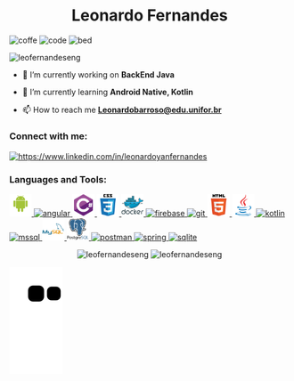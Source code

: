 <h1 align="center">
  <b>Leonardo Fernandes</b>
</h1>

<div align="center" style="display: inline-block">
  <a>
    <img src="https://cdn-icons-png.flaticon.com/512/2891/2891539.png" 
       alt="coffe" 
       width="80" 
       height="80"/> 
  </a>  
  
  <a>
    <img src="https://cdn-icons.flaticon.com/png/512/2703/premium/2703928.png?token=exp=1652163210~hmac=45fe8e3aa043d2a79c2f1f0cba2272fd" 
       alt="code" 
       width="80" 
       height="80"/> 
  </a>
  
  <a>
     <img src="https://cdn-icons.flaticon.com/png/512/2460/premium/2460920.png?token=exp=1652162702~hmac=48b3fc42ab62c3ee2610845746c82258" 
       alt="bed" 
       width="80" 
       height="80"/> 
  </a>
  
</div>

<p align="left"> 
  <img src="https://komarev.com/ghpvc/?username=leofernandeseng&label=Profile%20views&color=0e75b6&style=flat" alt="leofernandeseng" /> 
</p>

- 🔭 I’m currently working on **BackEnd Java**

- 🌱 I’m currently learning **Android Native, Kotlin**

- 📫 How to reach me **Leonardobarroso@edu.unifor.br**

<h3 align="left">
  Connect with me:
</h3>

<p align="left">
  
<a href="https://www.linkedin.com/in/leonardoyanfernandes" target="blank">
  <img 
       align="center" 
       src="https://raw.githubusercontent.com/rahuldkjain/github-profile-readme-generator/master/src/images/icons/Social/linked-in-alt.svg" 
       alt="https://www.linkedin.com/in/leonardoyanfernandes" height="30" width="40" />
  </a>
</p>

<h3 
    align="left">Languages and Tools:
</h3>

<p align="left"> 
  <a href="https://developer.android.com" target="_blank" rel="noreferrer">
  <img src="https://raw.githubusercontent.com/devicons/devicon/master/icons/android/android-original-wordmark.svg" 
       alt="android" 
       width="40" 
       height="40"/> 
  </a> 
  <a href="https://angular.io" 
     target="_blank" 
     rel="noreferrer"> 
    <img src="https://angular.io/assets/images/logos/angular/angular.svg" 
         alt="angular" 
         width="40" 
         height="40"/> 
  </a> 
  <a href="https://www.w3schools.com/cs/" target="_blank" rel="noreferrer"> 
    <img src="https://raw.githubusercontent.com/devicons/devicon/master/icons/csharp/csharp-original.svg" 
         alt="csharp" width="40" height="40"/> 
  </a> 
  
  <a href="https://www.w3schools.com/css/" target="_blank" rel="noreferrer"> 
    <img src="https://raw.githubusercontent.com/devicons/devicon/master/icons/css3/css3-original-wordmark.svg" alt="css3" width="40" height="40"/> 
  </a> 
  
  <a href="https://www.docker.com/" target="_blank" rel="noreferrer"> 
    <img src="https://raw.githubusercontent.com/devicons/devicon/master/icons/docker/docker-original-wordmark.svg" alt="docker" width="40" height="40"/> 
  </a> 
  
  <!-- .NET
   <a href="https://dotnet.microsoft.com/" target="_blank" rel="noreferrer"> 
    <img src="https://raw.githubusercontent.com/devicons/devicon/master/icons/dot-net/dot-net-original-wordmark.svg" alt="dotnet" width="40" height="40"/> 
   </a> 
  -->
  
  <a href="https://firebase.google.com/" target="_blank" rel="noreferrer"> 
    <img src="https://www.vectorlogo.zone/logos/firebase/firebase-icon.svg" alt="firebase" width="40" height="40"/> 
  </a> 
  
  <a href="https://git-scm.com/" target="_blank" rel="noreferrer"> 
    <img src="https://www.vectorlogo.zone/logos/git-scm/git-scm-icon.svg" alt="git" width="40" height="40"/> 
  </a> 
  
  <a href="https://www.w3.org/html/" target="_blank" rel="noreferrer">
    <img src="https://raw.githubusercontent.com/devicons/devicon/master/icons/html5/html5-original-wordmark.svg" alt="html5" width="40" height="40"/> 
  </a> 
  
  <!-- KAFKA
   <a href="https://kafka.apache.org/" target="_blank" rel="noreferrer"> 
    <img src="https://www.vectorlogo.zone/logos/apache_kafka/apache_kafka-icon.svg" alt="kafka" width="40" height="40"/> 
   </a>
  -->
  
  <a href="https://www.java.com" target="_blank" rel="noreferrer"> 
    <img src="https://raw.githubusercontent.com/devicons/devicon/master/icons/java/java-original.svg" alt="java" width="40" height="40"/> 
  </a> 
  
  <a href="https://kotlinlang.org" target="_blank" rel="noreferrer"> 
    <img src="https://www.vectorlogo.zone/logos/kotlinlang/kotlinlang-icon.svg" alt="kotlin" width="40" height="40"/> 
  </a> 
  
  <a href="https://www.microsoft.com/en-us/sql-server" target="_blank" rel="noreferrer"> 
    <img src="https://www.svgrepo.com/show/303229/microsoft-sql-server-logo.svg" alt="mssql" width="40" height="40"/> 
  </a> 
  
  <a href="https://www.mysql.com/" target="_blank" rel="noreferrer"> 
    <img src="https://raw.githubusercontent.com/devicons/devicon/master/icons/mysql/mysql-original-wordmark.svg" alt="mysql" width="40" height="40"/> 
  </a> 
  
  <a href="https://www.postgresql.org" target="_blank" rel="noreferrer"> 
    <img src="https://raw.githubusercontent.com/devicons/devicon/master/icons/postgresql/postgresql-original-wordmark.svg" alt="postgresql" width="40" height="40"/> 
  </a> 
  
  <a href="https://postman.com" target="_blank" rel="noreferrer"> 
    <img src="https://www.vectorlogo.zone/logos/getpostman/getpostman-icon.svg" alt="postman" width="40" height="40"/> 
  </a> 
  
  <a href="https://spring.io/" target="_blank" rel="noreferrer"> 
    <img src="https://www.vectorlogo.zone/logos/springio/springio-icon.svg" alt="spring" width="40" height="40"/> 
  </a> 
  
  <a href="https://www.sqlite.org/" target="_blank" rel="noreferrer"> 
    <img src="https://www.vectorlogo.zone/logos/sqlite/sqlite-icon.svg" alt="sqlite" width="40" height="40"/> 
  </a> 
</p>

<div align = "center">
   <img height="150em"
       src="https://github-readme-stats.vercel.app/api/top-langs?username=leofernandeseng&show_icons=true&locale=en&layout=compact&theme=dark" 
       alt="leofernandeseng" />
  <img height="150em"
       src="https://github-readme-stats.vercel.app/api?username=leofernandeseng&show_icons=true&locale=en&theme=dark" 
       alt="leofernandeseng" />
</div>

 ![Snake animation](https://github.com/LeoFernandesEng/LeoFernandesEng/blob/output/github-contribution-grid-snake.svg)
